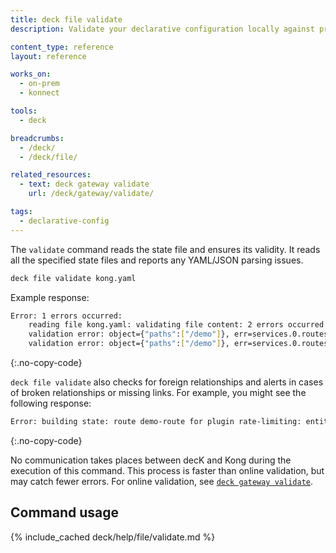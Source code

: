 ```yaml
---
title: deck file validate
description: Validate your declarative configuration locally against predefined schemas

content_type: reference
layout: reference

works_on:
  - on-prem
  - konnect

tools:
  - deck

breadcrumbs:
  - /deck/
  - /deck/file/

related_resources:
  - text: deck gateway validate
    url: /deck/gateway/validate/

tags:
  - declarative-config
---
```


The `validate` command reads the state file and ensures its validity. It reads all the specified state files and reports any YAML/JSON parsing issues.

```bash
deck file validate kong.yaml
```

Example response:

```sh
Error: 1 errors occurred:
	reading file kong.yaml: validating file content: 2 errors occurred:
	validation error: object={"paths":["/demo"]}, err=services.0.routes.0: Must validate at least one schema (anyOf)
	validation error: object={"paths":["/demo"]}, err=services.0.routes.0: name is required
```

{:.no-copy-code}

`deck file validate` also checks for foreign relationships and alerts in cases of broken relationships or missing links.
For example, you might see the following response:

```sh
Error: building state: route demo-route for plugin rate-limiting: entity not found
```

{:.no-copy-code}

No communication takes places between decK and Kong during the execution of this command. This process is faster than online validation, but may catch fewer errors. For online validation, see [`deck gateway validate`](/deck/gateway/validate/).

## Command usage

{% include_cached deck/help/file/validate.md %}
